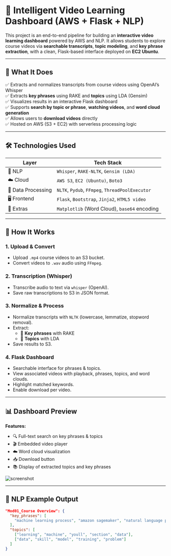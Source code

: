 # 🎥 Intelligent Video Learning Dashboard (AWS + Flask + NLP)

This project is an end-to-end pipeline for building an **interactive video learning dashboard** powered by AWS and NLP. It allows students to explore course videos via **searchable transcripts**, **topic modeling**, and **key phrase extraction**, with a clean, Flask-based interface deployed on **EC2 Ubuntu**.

---

## 🔧 What It Does

✅ Extracts and normalizes transcripts from course videos using OpenAI’s Whisper  
✅ Extracts **key phrases** using RAKE and **topics** using LDA (Gensim)  
✅ Visualizes results in an interactive Flask dashboard  
✅ Supports **search by topic or phrase**, **watching videos**, and **word cloud generation**  
✅ Allows users to **download videos** directly  
✅ Hosted on AWS (S3 + EC2) with serverless processing logic

---

## 🛠 Technologies Used

| Layer | Tech Stack |
|------|-------------|
| 🧠 NLP | `Whisper`, `RAKE-NLTK`, `Gensim (LDA)` |
| ☁️ Cloud | `AWS S3`, `EC2 (Ubuntu)`, `Boto3` |
| 🧪 Data Processing | `NLTK`, `Pydub`, `FFmpeg`, `ThreadPoolExecutor` |
| 🖥️ Frontend | `Flask`, `Bootstrap`, `Jinja2`, `HTML5 video` |
| 🎨 Extras | `Matplotlib` (Word Cloud), `base64` encoding |

---

## 🚀 How It Works

### 1. Upload & Convert
- Upload `.mp4` course videos to an S3 bucket.
- Convert videos to `.wav` audio using `FFmpeg`.

### 2. Transcription (Whisper)
- Transcribe audio to text via `whisper` (OpenAI).
- Save raw transcriptions to S3 in JSON format.

### 3. Normalize & Process
- Normalize transcripts with `NLTK` (lowercase, lemmatize, stopword removal).
- Extract:
  - 🔑 **Key phrases** with RAKE
  - 🧠 **Topics** with LDA
- Save results to S3.

### 4. Flask Dashboard
- Searchable interface for phrases & topics.
- View associated videos with playback, phrases, topics, and word clouds.
- Highlight matched keywords.
- Enable download per video.

---

## 📊 Dashboard Preview

**Features:**
- 🔍 Full-text search on key phrases & topics
- 🎬 Embedded video player
- ☁️ Word cloud visualization
- 📥 Download button
- 📚 Display of extracted topics and key phrases

![screenshot](assets/dashboard.png)

---

## 🧠 NLP Example Output

```json
"Mod01_Course Overview": {
  "key_phrases": [
    "machine learning process", "amazon sagemaker", "natural language processing"
  ],
  "topics": [
    ["learning", "machine", "youll", "section", "data"],
    ["data", "skill", "model", "training", "problem"]
  ]
}
